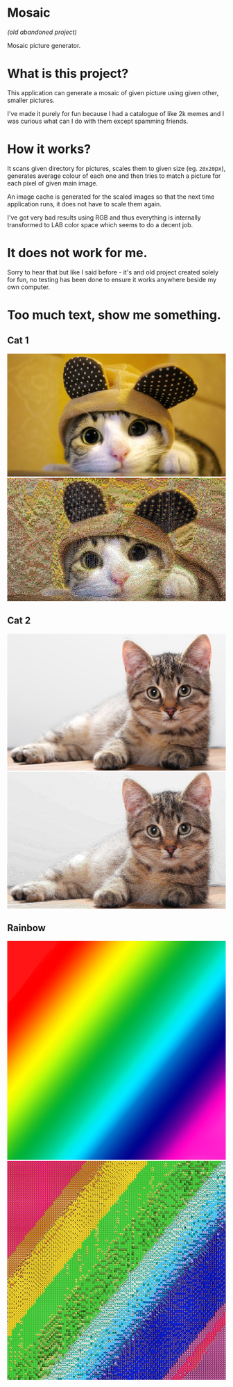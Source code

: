 # Mosaic
*(old abandoned project)*

Mosaic picture generator.

# What is this project?

This application can generate a mosaic of given picture using given other, smaller pictures.

I've made it purely for fun because I had a catalogue of like 2k memes and I was curious what can I do with them except spamming friends.

# How it works?

It scans given directory for pictures, scales them to given size (eg. `20x20`px), generates average colour of each one and then tries to match a picture for each pixel of given main image.

An image cache is generated for the scaled images so that the next time application runs, it does not have to scale them again.

I've got very bad results using RGB and thus everything is internally transformed to LAB color space which seems to do a decent job.

# It does not work for me.

Sorry to hear that but like I said before - it's and old project created solely for fun, no testing has been done to ensure it works anywhere beside my own computer.

# Too much text, show me something.

## Cat 1

![Cat 1 - before](/docs/imgs/cat-1.jpg)
![Cat 1 - after](/docs/imgs/cat-1-rendered.jpg)

## Cat 2

![Cat 2 - before](/docs/imgs/cat-2.jpg)
![Cat 2 - after](/docs/imgs/cat-2-rendered.jpg)

## Rainbow

![Rainbow - before](/docs/imgs/rainbow.jpg)
![Rainbow - after](/docs/imgs/rainbow-rendered.jpg)
